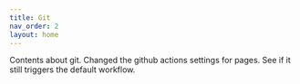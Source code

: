 ```yaml
---
title: Git
nav_order: 2
layout: home
---
```


Contents about git. Changed the github actions settings for pages. See if it still triggers the default workflow.
